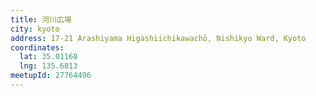```yaml
---
title: 河川広場
city: kyoto
address: 17-21 Arashiyama Higashiichikawachō, Nishikyo Ward, Kyoto
coordinates:
  lat: 35.01168
  lng: 135.6813
meetupId: 27764496
---
```



